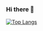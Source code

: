 ### Hi there 🤠

[![Top Langs](https://github-readme-stats.vercel.app/api/top-langs/?username=aegiru&theme=tokyonight&layout=compact&langs_count=10)](https://github.com/anuraghazra/github-readme-stats)

<!--
**aegiru/aegiru** is a ✨ _special_ ✨ repository because its `README.md` (this file) appears on your GitHub profile.

Here are some ideas to get you started:

- 🔭 I’m currently working on ...
- 🌱 I’m currently learning ...
- 👯 I’m looking to collaborate on ...
- 🤔 I’m looking for help with ...
- 💬 Ask me about ...
- 📫 How to reach me: ...
- 😄 Pronouns: ...
- ⚡ Fun fact: ...
-->
